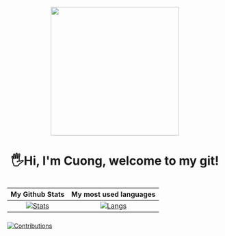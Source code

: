 <p align="center"> 
  <img lt="GIF" src="https://imgur.com/Pvqbsw1?raw=true" height="300" />
</p>
<h1 align="center"> 
  🖐Hi, I'm Cuong, welcome to my git! <height="60"> 
</h1>
  
<div align="center">
<table>
  
| My Github Stats             | My most used languages |
:-:|:-:
[![Stats](https://github-readme-stats.vercel.app/api?username=cuongphamduc&show_icons=true&theme=radical&count_private=true&hide=issues,contribs)](https://github.com/cuongphamduc)|[![Langs](https://github-readme-stats.vercel.app/api/top-langs/?username=cuongphamduc&layout=compact&theme=radical&hide=c%2b%2b)](https://github.com/cuongphamduc)
</table>
  </div>
     
###
[![Contributions](https://github-readme-activity-graph.cyclic.app/graph?username=cuongphamduc&theme=react-dark)](https://github.com/cuongphamduc)  
<!-- ### My trophy:  
   
![rank](https://github-profile-trophy.vercel.app/?username=cuongphamduc&theme=dracula) -->
